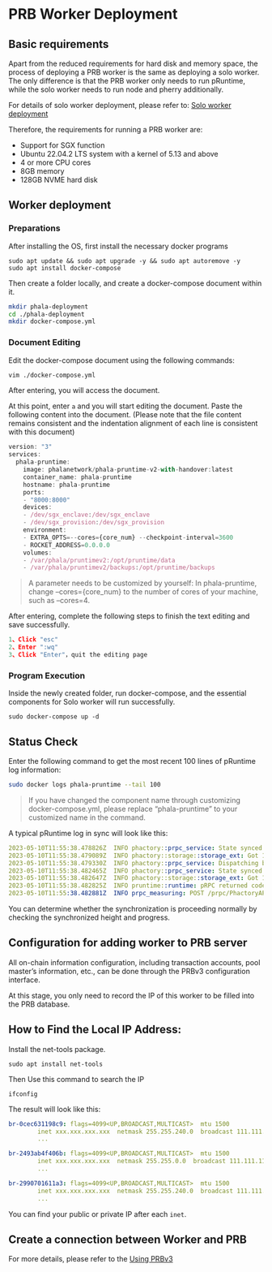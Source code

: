 # PRB Worker Deployment

## Basic requirements

Apart from the reduced requirements for hard disk and memory space, the process of deploying a PRB worker is the same as deploying a solo worker. The only difference is that the PRB worker only needs to run pRuntime, while the solo worker needs to run node and pherry additionally.

For details of solo worker deployment, please refer to: [Solo worker deployment](https://wiki.phala.network/en-us/mine/phala-worker/solo-worker-deployment/)

Therefore, the requirements for running a PRB worker are:

* Support for SGX function
* Ubuntu 22.04.2 LTS system with a kernel of 5.13 and above
* 4 or more CPU cores
* 8GB memory
* 128GB NVME hard disk

## Worker deployment

### Preparations

After installing the OS, first install the necessary docker programs

```undefined
sudo apt update && sudo apt upgrade -y && sudo apt autoremove -y
sudo apt install docker-compose
```

Then create a folder locally, and create a docker-compose document within it.

```bash
mkdir phala-deployment
cd ./phala-deployment
mkdir docker-compose.yml
```

### Document Editing

Edit the docker-compose document using the following commands:

```bash
vim ./docker-compose.yml 
```

After entering, you will access the document.

At this point, enter `a` and you will start editing the document. Paste the following content into the document. (Please note that the file content remains consistent and the indentation alignment of each line is consistent with this document)

```javascript
version: "3"
services:
  phala-pruntime:
    image: phalanetwork/phala-pruntime-v2-with-handover:latest
    container_name: phala-pruntime
    hostname: phala-pruntime
    ports:
    - "8000:8000"
    devices:
    - /dev/sgx_enclave:/dev/sgx_enclave
    - /dev/sgx_provision:/dev/sgx_provision
    environment:
    - EXTRA_OPTS=--cores={core_num} --checkpoint-interval=3600
    - ROCKET_ADDRESS=0.0.0.0
    volumes:
    - /var/phala/pruntimev2:/opt/pruntime/data
    - /var/phala/pruntimev2/backups:/opt/pruntime/backups

```

> A parameter needs to be customized by yourself: In phala-pruntime, change –cores={core\_num} to the number of cores of your machine, such as –cores=4.

After entering, complete the following steps to finish the text editing and save successfully.

```javascript
1、Click "esc"
2、Enter ":wq"
3、Click "Enter"，quit the editing page
```

### Program Execution

Inside the newly created folder, run docker-compose, and the essential components for Solo worker will run successfully.

```undefined
sudo docker-compose up -d
```

## Status Check

Enter the following command to get the most recent 100 lines of pRuntime log information:

```bash
sudo docker logs phala-pruntime --tail 100
```

> If you have changed the component name through customizing docker-compose.yml, please replace “phala-pruntime” to your customized name in the command.

A typical pRuntime log in sync will look like this:

```yaml
2023-05-10T11:55:38.478826Z  INFO phactory::prpc_service: State synced
2023-05-10T11:55:38.479089Z  INFO phactory::storage::storage_ext: Got 17 messages from OutboundMessages    
2023-05-10T11:55:38.479330Z  INFO phactory::prpc_service: Dispatching block=440838
2023-05-10T11:55:38.482465Z  INFO phactory::prpc_service: State synced
2023-05-10T11:55:38.482647Z  INFO phactory::storage::storage_ext: Got 11 messages from OutboundMessages    
2023-05-10T11:55:38.482825Z  INFO pruntime::runtime: pRPC returned code=200 size=4
2023-05-10T11:55:38.482881Z  INFO prpc_measuring: POST /prpc/PhactoryAPI.DispatchBlocks cost 18221 microseconds, status: 200   
```

You can determine whether the synchronization is proceeding normally by checking the synchronized height and progress.

## Configuration for adding worker to PRB server

All on-chain information configuration, including transaction accounts, pool master’s information, etc., can be done through the PRBv3 configuration interface.

At this stage, you only need to record the IP of this worker to be filled into the PRB database.

## How to Find the Local IP Address:

Install the net-tools package.

```undefined
sudo apt install net-tools
```

Then Use this command to search the IP

```undefined
ifconfig
```

The result will look like this:

```yaml
br-0cec631198c9: flags=4099<UP,BROADCAST,MULTICAST>  mtu 1500
        inet xxx.xxx.xxx.xxx  netmask 255.255.240.0  broadcast 111.111.111.111
        ...

br-2493ab4f406b: flags=4099<UP,BROADCAST,MULTICAST>  mtu 1500
        inet xxx.xxx.xxx.xxx  netmask 255.255.0.0  broadcast 111.111.111.111
        ...

br-2990701611a3: flags=4099<UP,BROADCAST,MULTICAST>  mtu 1500
        inet xxx.xxx.xxx.xxx  netmask 255.255.240.0  broadcast 111.111.111.111
        ...
```

You can find your public or private IP after each `inet`.

## Create a connection between Worker and PRB <a href="#create-a-connection-between-worker-and-prb" id="create-a-connection-between-worker-and-prb"></a>

For more details, please refer to the [Using PRBv3](using-prbv3-ui.md)
